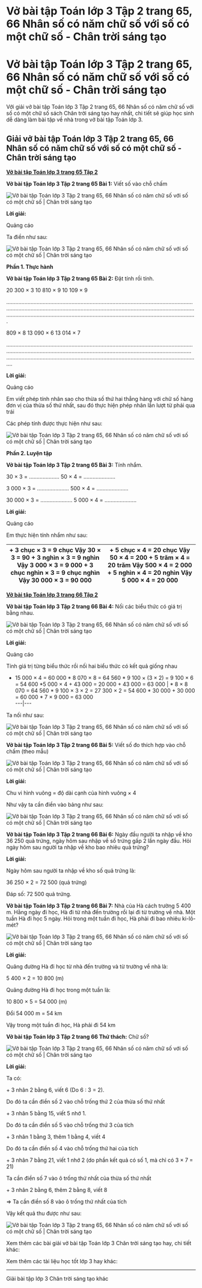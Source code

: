 # Vở bài tập Toán lớp 3 Tập 2 trang 65, 66 Nhân số có năm chữ số với số có một chữ số - Chân trời sáng tạo

# Vở bài tập Toán lớp 3 Tập 2 trang 65, 66 Nhân số có năm chữ số với số có một chữ số - Chân trời sáng tạo

Với giải vở bài tập Toán lớp 3 Tập 2 trang 65, 66 Nhân số có năm chữ số với số có một chữ số sách Chân trời sáng tạo hay nhất, chi tiết sẽ giúp học sinh dễ dàng làm bài tập về nhà trong vở bài tập Toán lớp 3.

## Giải vở bài tập Toán lớp 3 Tập 2 trang 65, 66 Nhân số có năm chữ số với số có một chữ số - Chân trời sáng tạo

[**Vở bài tập Toán lớp 3 trang 65 Tập 2**](https://vietjack.com/vbt-toan-3-ct/vbt-toan-lop-3-trang-65-tap-2.jsp)

**Vở bài tập Toán lớp 3 Tập 2 trang 65 Bài 1:** Viết số vào chỗ chấm

![Vở bài tập Toán lớp 3 Tập 2 trang 65, 66 Nhân số có năm chữ số với số có một chữ số | Chân trời sáng tạo ](https://vietjack.com/vbt-toan-3-ct/images/nhan-so-co-nam-chu-so-voi-so-co-mot-chu-so.PNG)

**Lời giải:**

Quảng cáo

Ta điền như sau:

![Vở bài tập Toán lớp 3 Tập 2 trang 65, 66 Nhân số có năm chữ số với số có một chữ số | Chân trời sáng tạo ](https://vietjack.com/vbt-toan-3-ct/images/nhan-so-co-nam-chu-so-voi-so-co-mot-chu-so-1.PNG)

**Phần 1. Thực hành**

**Vở bài tập Toán lớp 3 Tập 2 trang 65 Bài 2:** Đặt tính rồi tính.

20 300 × 3 10 810 × 9 10 109 × 9 

……………………………………………………………………………………………………………………………………………………………………………………………………........................................................…………………………………………………………………………………. 

809 × 8 13 090 × 6 13 014 × 7

……………………………………………………………………………………………………………………………………………………………………..............…………………………………………………...........................................………………………………………………………………. 

**Lời giải:**

Quảng cáo

Em viết phép tính nhân sao cho thừa số thứ hai thẳng hàng với chữ số hàng đơn vị của thừa số thứ nhất, sau đó thực hiện phép nhân lần lượt từ phải qua trái

Các phép tính được thực hiện như sau:

![Vở bài tập Toán lớp 3 Tập 2 trang 65, 66 Nhân số có năm chữ số với số có một chữ số | Chân trời sáng tạo ](https://vietjack.com/vbt-toan-3-ct/images/nhan-so-co-nam-chu-so-voi-so-co-mot-chu-so-2.PNG)

**Phần 2. Luyện tập**

**Vở bài tập Toán lớp 3 Tập 2 trang 65 Bài 3:** Tính nhẩm.

30 × 3 = ……………….. 50 × 4 = ………………… 

3 000 × 3 = ………………… 500 × 4 = ………………… 

30 000 × 3 = ………………… 5 000 × 4 = ………………… 

**Lời giải:**

Quảng cáo

Em thực hiện tính nhẩm như sau:

\+ 3 chục × 3 = 9 chục Vậy **30 × 3 = 90** \+ 3 nghìn × 3 = 9 nghìn Vậy **3 000 × 3 = 9 000** \+ 3 chục nghìn × 3 = 9 chục nghìn Vậy **30 000 × 3 = 90 000** |  \+ 5 chục × 4 = 20 chục Vậy **50 × 4 = 200** \+ 5 trăm × 4 = 20 trăm Vậy **500 × 4 = 2 000** \+ 5 nghìn × 4 = 20 nghìn Vậy **5 000 × 4 = 20 000**  
---|---  
  
[**Vở bài tập Toán lớp 3 trang 66 Tập 2**](https://vietjack.com/vbt-toan-3-ct/vbt-toan-lop-3-trang-66-tap-2.jsp)

**Vở bài tập Toán lớp 3 Tập 2 trang 66 Bài 4:** Nối các biểu thức có giá trị bằng nhau.

![Vở bài tập Toán lớp 3 Tập 2 trang 65, 66 Nhân số có năm chữ số với số có một chữ số | Chân trời sáng tạo ](https://vietjack.com/vbt-toan-3-ct/images/nhan-so-co-nam-chu-so-voi-so-co-mot-chu-so-3.PNG)

**Lời giải:**

Quảng cáo

Tính giá trị từng biểu thức rồi nối hai biểu thức có kết quả giống nhau

* 15 000 × 4 = 60 000 * 8 070 × 8 = 64 560 * 9 100 × (3 × 2) = 9 100 × 6 = 54 600 *5 000 × 4 + 43 000  = 20 000 + 43 000 = 63 000 |  * 8 × 8 070 = 64 560 * 9 100 × 3 × 2  = 27 300 × 2  = 54 600 * 30 000 + 30 000 = 60 000 * 7 × 9 000 = 63 000  
---|---  
  
Ta nối như sau:

![Vở bài tập Toán lớp 3 Tập 2 trang 65, 66 Nhân số có năm chữ số với số có một chữ số | Chân trời sáng tạo ](https://vietjack.com/vbt-toan-3-ct/images/nhan-so-co-nam-chu-so-voi-so-co-mot-chu-so-4.PNG)

**Vở bài tập Toán lớp 3 Tập 2 trang 66 Bài 5:** Viết số đo thích hợp vào chỗ chấm (theo mẫu)

![Vở bài tập Toán lớp 3 Tập 2 trang 65, 66 Nhân số có năm chữ số với số có một chữ số | Chân trời sáng tạo ](https://vietjack.com/vbt-toan-3-ct/images/nhan-so-co-nam-chu-so-voi-so-co-mot-chu-so-5.PNG)

**Lời giải:**

Chu vi hình vuông = độ dài cạnh của hình vuông × 4

Như vậy ta cần điền vào bảng như sau:

![Vở bài tập Toán lớp 3 Tập 2 trang 65, 66 Nhân số có năm chữ số với số có một chữ số | Chân trời sáng tạo ](https://vietjack.com/vbt-toan-3-ct/images/nhan-so-co-nam-chu-so-voi-so-co-mot-chu-so-6.PNG)

**Vở bài tập Toán lớp 3 Tập 2 trang 66 Bài 6:** Ngày đầu người ta nhập về kho 36 250 quả trứng, ngày hôm sau nhập về số trứng gấp 2 lần ngày đầu. Hỏi ngày hôm sau người ta nhập về kho bao nhiêu quả trứng?

**Lời giải:**

Ngày hôm sau người ta nhập về kho số quả trứng là:

36 250 × 2 = 72 500 (quả trứng)

Đáp số: 72 500 quả trứng.

**Vở bài tập Toán lớp 3 Tập 2 trang 66 Bài 7:** Nhà của Hà cách trường 5 400 m. Hằng ngày đi học, Hà đi từ nhà đến trường rồi lại đi từ trường về nhà. Một tuần Hà đi học 5 ngày. Hỏi trong một tuần đi học, Hà phải đi bao nhiêu ki-lô-mét?

![Vở bài tập Toán lớp 3 Tập 2 trang 65, 66 Nhân số có năm chữ số với số có một chữ số | Chân trời sáng tạo ](https://vietjack.com/vbt-toan-3-ct/images/nhan-so-co-nam-chu-so-voi-so-co-mot-chu-so-7.PNG)

**Lời giải:**

Quãng đường Hà đi học từ nhà đến trường và từ trường về nhà là:

5 400 × 2 = 10 800 (m)

Quãng đường Hà đi học trong một tuần là:

10 800 × 5 = 54 000 (m)

Đổi 54 000 m = 54 km

Vậy trong một tuần đi học, Hà phải đi 54 km

**Vở bài tập Toán lớp 3 Tập 2 trang 66 Thử thách:** Chữ số?

![Vở bài tập Toán lớp 3 Tập 2 trang 65, 66 Nhân số có năm chữ số với số có một chữ số | Chân trời sáng tạo ](https://vietjack.com/vbt-toan-3-ct/images/nhan-so-co-nam-chu-so-voi-so-co-mot-chu-so-8.PNG)

**Lời giải:**

Ta có:

\+ 3 nhân 2 bằng 6, viết 6 (Do 6 : 3 = 2). 

Do đó ta cần điền số 2 vào chỗ trống thứ 2 của thừa số thứ nhất

\+ 3 nhân 5 bằng 15, viết 5 nhớ 1. 

Do đó ta cần điền số 5 vào chỗ trống thứ 3 của tích

\+ 3 nhân 1 bằng 3, thêm 1 bằng 4, viết 4

Do đó ta cần điền số 4 vào chỗ trống thứ hai của tích

\+ 3 nhân 7 bằng 21, viết 1 nhớ 2 (do phần kết quả có số 1, mà chỉ có 3 × 7 = 21) 

Ta cần điền số 7 vào ô trống thứ nhất của thừa số thứ nhất

\+ 3 nhân 2 bằng 6, thêm 2 bằng 8, viết 8

⇒ Ta cần điền số 8 vào ô trống thứ nhất của tích

Vậy kết quả thu được như sau:

![Vở bài tập Toán lớp 3 Tập 2 trang 65, 66 Nhân số có năm chữ số với số có một chữ số | Chân trời sáng tạo ](https://vietjack.com/vbt-toan-3-ct/images/nhan-so-co-nam-chu-so-voi-so-co-mot-chu-so-9.PNG)

Xem thêm các bài giải vở bài tập Toán lớp 3 Chân trời sáng tạo hay, chi tiết khác:

Xem thêm các tài liệu học tốt lớp 3 hay khác:

* * *

Giải bài tập lớp 3 Chân trời sáng tạo khác
